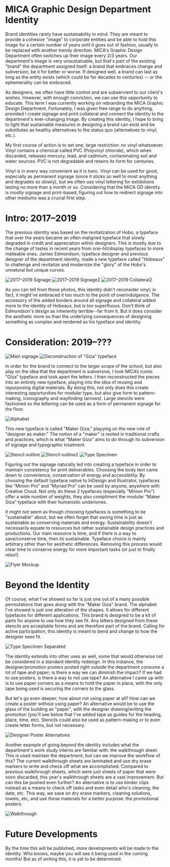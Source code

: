 # MICA Graphic Design Department Identity

Brand identities rarely have sustainability in mind. They are meant to provide a cohesive "image" to corporate entities and be able to hold this image for a certain number of years until it goes out of fashion, usually to be replaced with another trendy direction. MICA's Graphic Design Department often switches up their image every 2/3 years. Our department's image is very unsustainable, but that's part of the existing "brand" the department assigned itself: a brand that embraces change and subversion, be it for better or worse. If designed well, a brand can last as long as the entity exists (which could be for decades to centuries) -- or the ephemerality can be embraced.

As designers, we often have little control and are subservient to our client's wishes. However, with enough conviction, we can use this opportunity to educate. This term I was currently working on rebranding the MICA Graphic Design Department. Fortunately, I was given free range to do anything, provided I create signage and print collateral and connect the identity to the department's ever-changing image. By creating this identity, I hope to bring to light that sustainable measures in designing a brand can exist and be substitutes as healthy alternatives to the status quo (alternatives to vinyl, etc.).

My first course of action is to set one, large restriction: no vinyl whatsoever. Vinyl contains a chemical called PVC (Polyvinyl chloride), which when discarded, releases mercury, lead, and cadmium, contaminating soil and water sources. PVC is not degradable and retains its form for centuries. 

Vinyl is in every way convenient as it is toxic. Vinyl can be used for good, especially as permanent signage (since it sticks so well to most anything and degrades so slowly), but we often use vinyl lettering for exhibitions lasting no more than a month or so. Considering that the MICA GD identity is mostly signage and print-based, figuring out how to redirect signage into other mediums was a crucial first step.

# Intro: 2017–2019 
The previous identity was based on the revitalization of Hobo, a typeface that over the years became an often maligned typeface that slowly degraded in credit and appreciation within designers. This is mostly due to the change of tastes in recent years from one-hit/display typefaces to more malleable ones. James Edmondson, typeface designer and previous deisgner of the department identity, made a new typeface called "Hobeaux" to challenge and revitalize and modernize the "glory" of the Hobo's unnatural but unique curves.

![2017–2019 Signage](Hobeaux_1.jpg)
![2017–2019 Signage2](Hobeaux_2.jpg)
![2017–2019 Collateral2](ResourceGuide_Scholarships_Update_Page_1.jpg)

As you can tell from these photos, this identity didn't reconsider vinyl; in fact, it might've embraced it too much to the point of overindulgence. The accessory of the added borders around all signage and collateral added more to the identity of Hobeaux, but is too superfluous. Don't think of Edmondson's design as inherently terrible--far from it. But it does consider the aesthetic more so than the underlying consequences of designing something as complex and rendered as his typeface and identity. 

# Consideration: 2019–??? 
![Main signage](MakerGiza_GraphicDesign_Signage.png)
![Deconstruction of "Giza" typeface](Deconstruction_0.png)

In order for the brand to connect to the larger scope of the school, but also play on the idea that the department is subversive, I took MICA’s iconic “Giza” typeface and took apart the letters. I then reconstructed the pieces into an entirely new typeface, playing into the idea of reusing and repurposing digital materials. By doing this, not only does this create interesting opportunities for modular type, but also give form to pattern-making, iconography and wayfinding (arrows). Large stencils were fashioned so the lettering can be used as a form of permanent signage for the floor.

![Alphabet](MakerGiza_Alphabet.png)

This new typeface is called "Maker Giza," playying on the new role of "designer as maker." The notion of a "maker" is rooted in traditional crafts and practices, which is what "Maker Giza" aims to do through its subversion of signage and typographic treatment. 

![Stencil outline](MakerGiza_StencilOutline.jpg)
![Stencil outline2](Deconstruction_Stencil_1.JPG)
![Type Specimen](Screenshot_MakerGiza.png)

Figuring out the signage naturally led into creating a typeface in order to maintain consistency for print deliverables.  Choosing the body text came down to convenience, conservation of energy and accessibility. By choosing the default typeface native to InDesign and Illustrator, typefaces like “Minion Pro” and “Myriad Pro” can be used by anyone, anywhere with Creative Cloud. Not only do these 2 typefaces (especially “Minion Pro”) offer a wide number of weights, they also compliment the modular “Maker Giza” typeface with their humanistic undertones. 

It might not seem as though choosing typefaces is something to be "sustainable" about, but we often forget that saving time is just as sustainable as conserving materials and energy. Sustainability doesn't necessarily equate to resources but rather sustainable design practices and productions. Our main resource is time, and if there is a way to save/conserve time, then its sustainable. Typeface choice is mainly arbitrary other than for aesthetic differences. Removing this process would clear time to conserve energy for more important tasks (or just to finally relax!).

![Flyer Mockup](Flyer_Mockup_Sustainability.jpg)

# Beyond the Identity
Of course, what I've showed so far is just one out of a many possible permutations that goes along with the "Maker Giza" brand. The alphabet I've showed is just one alteration of the shapes. It allows for different typefaces for different applications. This brand is designed to be a kit of parts for anyone to use how they see fit. Any letters designed from these stencils are acceptable forms and are therefore part of the brand. Calling for active participation, this identity is meant to bend and change to how the designer sees fit.

![Type Specimen Separated](Stencil_PartsofWhole.jpg)

The identity extends into other uses as well, some that would otherwise not be considered in a standard identity redesign. In this instance, the designer/promotion posters posted right outside the department consume a lot of tape and paper; is there a way we can diminish the impact? If we had to use posters, is there a way to not use tape? An alternative I came up with is to use paper corners as a means to hold the paper in place, with the only tape being used is securing the corners to the glass. 

But let's go even deeper; how about not using paper at all? How can we create a poster without using paper? An alternative would be to use the glass of the building as "paper", with the designer drawing/writing the promotion (you'll see below that I've added tape as guides for the heading, place, time, etc). Stencils could also be used as pattern-making or to even create letter forms, but not necessary.

![Designer Poster Alternatives](Designer_Posters.jpg)

Another example of going beyond the identity includes what the department's work study interns are familiar with: the walkthrough sheet. This is used maintain the department, but can we improve the workflow of this? The current walkthrough sheets are laminated and use dry erase markers to write and check off what we accomplished. Compared to previous walkthrough sheets, which were just sheets of paper that were soon discarded, this year's walkthrough sheets are a vast improvement. But can this be pushed even further? An alternative is to use binder clips instead as a means to check off tasks and even detail who's cleaning, the date, etc. This way, we save on dry erase markers, cleaning solutions, towels, etc, and use these materials for a better purpose: the promotional posters.

![Walkthrough](Walkthrough_Sustainability.jpg)

# Future Developments
By the time this will be published, more developments will be made to the identity. Who knows, maybe you will see it being used in the coming months! But as of writing this, it is yet to be determined. 

